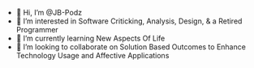 - 👋 Hi, I’m @JB-Podz
- 👀 I’m interested in Software Criticking, Analysis, Design, & a Retired Programmer
- 🌱 I’m currently learning New Aspects Of Life
- 💞️ I’m looking to collaborate on Solution Based Outcomes to Enhance Technology Usage and Affective Applications


<!---
JB-Podz/JB-Podz is a ✨ special ✨ repository because its `README.md` (this file) appears on your GitHub profile.
You can click the Preview link to take a look at your changes.
--->
